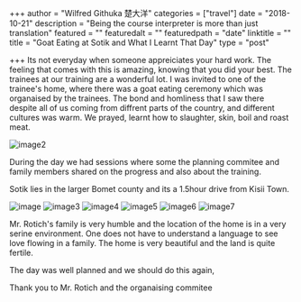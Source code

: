+++
author = "Wilfred Githuka 楚大洋"
categories = ["travel"]
date = "2018-10-21"
description = "Being the course interpreter is more than just translation"
featured = ""
featuredalt = ""
featuredpath = "date"
linktitle = ""
title = "Goat Eating at Sotik and What I Learnt That Day"
type = "post"

+++
Its not everyday when someone appreiciates your hard work. The feeling that comes with this is amazing, knowing that you did your best. The trainees at our training are a wonderful lot. I was invited to one of the trainee's home, where there was a goat eating ceremony which was organaised by the trainees. The bond and homliness that I saw there despite all of us coming from diffrent parts of the country, and different cultures was warm. We prayed, learnt how to slaughter, skin, boil and roast meat.

![image2](/img/sotik/Sotik02.JPG)

During the day we had sessions where some the planning commitee and family members shared on the progress and also about the training.

Sotik lies in the larger Bomet county and its a 1.5hour drive from Kisii Town.

![image](/img/sotik/Sotik07.JPG)
![image3](/img/sotik/Sotik06.JPG)
![image4](/img/sotik/Sotik04.JPG)
![image5](/img/sotik/Sotik05.JPG)
![image6](/img/sotik/Sotik03.JPG)
![image7](/img/sotik/Sotik01.JPG)

Mr. Rotich's family is very humble and the location of the home is in a very serine environment. One does not have to understand a language to see love flowing in a family. The home is very beautiful and the land is quite fertile.

The day was well planned and we should do this again,

Thank you to Mr. Rotich and the organaising commitee
